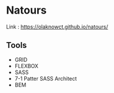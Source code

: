 # Natours

Link : https://olaknowct.github.io/natours/

## Tools
- GRID
- FLEXBOX
- SASS
- 7-1 Patter SASS Architect
- BEM
